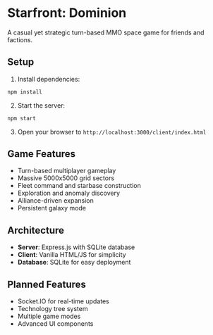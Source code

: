 # Starfront: Dominion

A casual yet strategic turn-based MMO space game for friends and factions.

## Setup

1. Install dependencies:
```bash
npm install
```

2. Start the server:
```bash
npm start
```

3. Open your browser to `http://localhost:3000/client/index.html`

## Game Features

- Turn-based multiplayer gameplay
- Massive 5000x5000 grid sectors
- Fleet command and starbase construction
- Exploration and anomaly discovery
- Alliance-driven expansion
- Persistent galaxy mode

## Architecture

- **Server**: Express.js with SQLite database
- **Client**: Vanilla HTML/JS for simplicity
- **Database**: SQLite for easy deployment

## Planned Features

- Socket.IO for real-time updates
- Technology tree system
- Multiple game modes
- Advanced UI components 